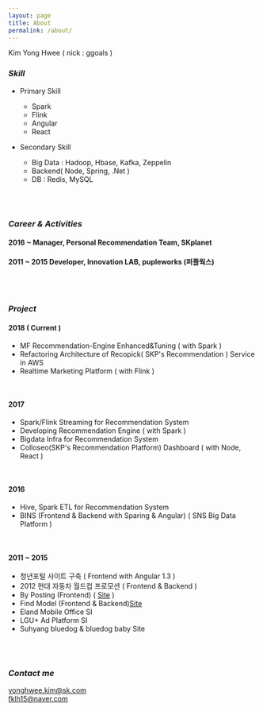 ```yaml
---
layout: page
title: About
permalink: /about/
---
```


Kim Yong Hwee ( nick : ggoals )

### *Skill*

 - Primary Skill
   - Spark
   - Flink
   - Angular
   - React

 - Secondary Skill
   - Big Data : Hadoop, Hbase, Kafka, Zeppelin
   - Backend( Node, Spring, .Net )
   - DB : Redis, MySQL

<br/><br/>
### *Career & Activities*

#### 2016 ~ Manager, Personal Recommendation Team, SKplanet

#### 2011 ~ 2015 Developer, Innovation LAB, pupleworks (퍼플웍스)

<br/><br/>
### *Project*
#### 2018 ( Current )
 - MF Recommendation-Engine Enhanced&Tuning ( with Spark )
 - Refactoring Architecture of Recopick( SKP's Recommendation ) Service in AWS
 - Realtime Marketing Platform ( with Flink )


<br/>

#### 2017
 - Spark/Flink Streaming for Recommendation System
 - Developing Recommendation Engine ( with Spark )
 - Bigdata Infra for Recommendation System
 - Colloseo(SKP's Recommendation Platform) Dashboard ( with Node, React )


<br/>

#### 2016
 - Hive, Spark ETL for Recommendation System
 - BINS (Frontend & Backend with Sparing & Angular) ( SNS Big Data Platform )

<br/>

#### 2011 ~ 2015

 - 청년포털 사이트 구축 ( Frontend with Angular 1.3 )
 - 2012 현대 자동차 월드컵 프로모션 ( Frontend & Backend )
 - By Posting (Frontend) ( [Site](http://www.byposting.com/) )
 - Find Model (Frontend & Backend)[Site](http://www.findmodel.co.kr/ModelFinder)
 - Eland Mobile Office SI
 - LGU+ Ad Platform SI
 - Suhyang bluedog & bluedog baby Site

<br/><br/>
### *Contact me*
[yonghwee.kim@sk.com](mailto:yonghwee.kim@sk.com)
<br/>
[fklh15@naver.com](mailto:fklh15@naver.com)
